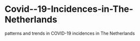 # Covid--19-Incidences-in-The-Netherlands
patterns and trends in COVID-19 incidences in The Netherlands 
